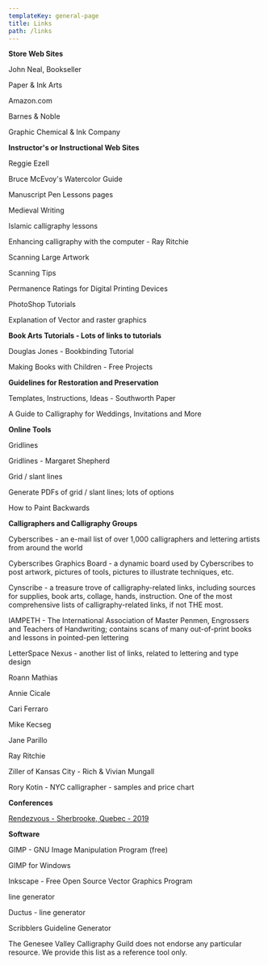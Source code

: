 ```yaml
---
templateKey: general-page
title: Links
path: /links
---
```

**Store Web Sites**

John Neal, Bookseller

Paper & Ink Arts

Amazon.com

Barnes & Noble

Graphic Chemical & Ink Company



**Instructor's or Instructional Web Sites**

Reggie Ezell

Bruce McEvoy's Watercolor Guide

Manuscript Pen Lessons pages

Medieval Writing

Islamic calligraphy lessons



Enhancing calligraphy with the computer - Ray Ritchie

Scanning Large Artwork

Scanning Tips

Permanence Ratings for Digital Printing Devices

PhotoShop Tutorials

Explanation of Vector and raster graphics



**Book Arts Tutorials - Lots of links to tutorials**

Douglas Jones - Bookbinding Tutorial

Making Books with Children - Free Projects



**Guidelines for Restoration and Preservation**

Templates, Instructions, Ideas - Southworth Paper



A Guide to Calligraphy for Weddings, Invitations and More



**Online Tools**

Gridlines

Gridlines - Margaret Shepherd

Grid / slant lines

Generate PDFs of grid / slant lines; lots of options



How to Paint Backwards



**Calligraphers and Calligraphy Groups**

Cyberscribes - an e-mail list of over 1,000 calligraphers and lettering artists from around the world

Cyberscribes Graphics Board - a dynamic board used by Cyberscribes to post artwork, pictures of tools, pictures to illustrate techniques, etc.

Cynscribe - a treasure trove of calligraphy-related links, including sources for supplies, book arts, collage, hands, instruction. One of the most comprehensive lists of calligraphy-related links, if not THE most.

IAMPETH - The International Association of Master Penmen, Engrossers and Teachers of Handwriting; contains scans of many out-of-print books and lessons in pointed-pen lettering

LetterSpace Nexus - another list of links, related to lettering and type design

Roann Mathias

Annie Cicale

Cari Ferraro

Mike Kecseg

Jane Parillo

Ray Ritchie

Ziller of Kansas City - Rich & Vivian Mungall

Rory Kotin - NYC calligrapher - samples and price chart



**Conferences**

[Rendezvous - Sherbrooke, Quebec - 2019](https://rendezvouscalligraphy.org/en/index)



**Software**

GIMP - GNU Image Manipulation Program (free)

GIMP for Windows

Inkscape - Free Open Source Vector Graphics Program

line generator

Ductus - line generator

Scribblers Guideline Generator





The Genesee Valley Calligraphy Guild does not endorse any particular resource. We provide this list as a reference tool only.
